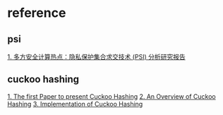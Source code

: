 # reference

## psi

[1. 多方安全计算热点：隐私保护集合求交技术 (PSI) 分析研究报告](https://anquan.baidu.com/upload/ue/file/20190814/1565763561975581.pdf)
## cuckoo hashing

[1. The first Paper to present Cuckoo Hashing](https://www.cs.tau.ac.il/~shanir/advanced-seminar-data-structures-2009/bib/pagh01cuckoo.pdf)
[2. An Overview of Cuckoo Hashing](https://cs.stanford.edu/~rishig/courses/ref/l13a.pdf)
[3. Implementation of Cuckoo Hashing](https://programming.guide/cuckoo-hashing.html)

